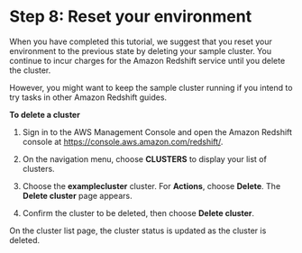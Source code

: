 # Step 8: Reset your environment<a name="rs-gsg-clean-up-tasks"></a>

When you have completed this tutorial, we suggest that you reset your environment to the previous state by deleting your sample cluster\. You continue to incur charges for the Amazon Redshift service until you delete the cluster\.

However, you might want to keep the sample cluster running if you intend to try tasks in other Amazon Redshift guides\. 

**To delete a cluster**

1. Sign in to the AWS Management Console and open the Amazon Redshift console at [https://console\.aws\.amazon\.com/redshift/](https://console.aws.amazon.com/redshift/)\.

1. On the navigation menu, choose **CLUSTERS** to display your list of clusters\. 

1. Choose the **examplecluster** cluster\. For **Actions**, choose **Delete**\. The **Delete cluster** page appears\. 

1. Confirm the cluster to be deleted, then choose **Delete cluster**\. 

On the cluster list page, the cluster status is updated as the cluster is deleted\. 